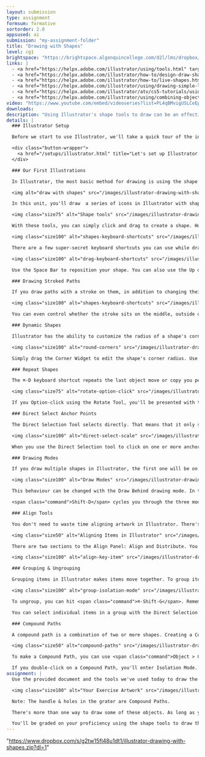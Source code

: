 ```yaml
---
layout: submission
type: assignment
formsum: formative
sortorder: 2.0
appsused: ai
submission: "my-assignment-folder"
title: "Drawing with Shapes"
level: cg1
brightspace: "https://brightspace.algonquincollege.com/d2l/lms/dropbox/user/folder_submit_files.d2l?db=289049&grpid=0&isprv=0&bp=0&ou=314355"
links: |
  - <a href="https://helpx.adobe.com/illustrator/using/tools.html" target="_blank" title="Working with Tools">Working with Tools</a>
  - <a href="https://helpx.adobe.com/illustrator/how-to/design-draw-shapes.html" target="_blank" title="Drawing with Shapes">Drawing with Shapes</a>
  - <a href="https://helpx.adobe.com/illustrator/how-to/live-shapes.html" target="_blank" title="Draw, edit and re-edit shapes easily">Draw & edit shapes easily</a>
  - <a href="https://helpx.adobe.com/illustrator/using/drawing-simple-lines-shapes.html" target="_blank" title="aa">Drawing Lines & Shapes</a>
  - <a href="https://helpx.adobe.com/illustrator/atv/cs5-tutorials/using-drawing-modes.html" target="_blank" title="Drawing Modes">Drawing Modes</a>
  - <a href="https://helpx.adobe.com/illustrator/using/combining-objects.html#compound_shapes" target="_blank" title="Compound Paths">Compound Paths</a>
video: "https://www.youtube.com/embed/videoseries?list=PL4qBMvigUSLCeEpUWTPF0uIYDRYMMwOZH"
downloads:
description: "Using Illustrator's shape tools to draw can be an effective way to create smooth paths and predictable results. We can go much further than simply dragging shapes. There are a number of keyboard shortcuts that can help us create well-formed objects."
details: |
  ### Illustrator Setup

  Before we start to use Illustrator, we'll take a quick tour of the interface, then adjust a few settings. 

  <div class="button-wrapper">
    <a href="/setups/illustrator.html" title="Let's set up Illustrator." class="button">Set Up Illustrator</a>
  </div>

  ### Our First Illustrations

  In Illustrator, the most basic method for drawing is using the shape tools. You can combine ellipses, rectangles, polygons, stars and more to create any object you need.

  <img alt="draw with shapes" src="/images/illustrator-drawing-with-shapes/draw-with-shapes.svg" class="size100">

  In this unit, you'll draw  a series of icons in Illustrator with shape tools. The trick is to draw as few shapes as necessary, then repeat them so our drawing is as consistant as possible. These are the tools we're going to use.

  <img class="size75" alt="Shape tools" src="/images/illustrator-drawing-with-shapes/shape-tools.svg">

  With these tools, you can simply click and drag to create a shape. However, if you use the following keys while dragging, you can either constrain proportions or drag from the center of shapes.

  <img class="size100" alt="shapes-keyboard-shortcuts" src="/images/illustrator-drawing-with-shapes/shapes-keyboard-shortcuts.svg">

  There are a few super-secret keyboard shortcuts you can use while dragging.

  <img class="size100" alt="drag-keyboard-shortcuts" src="/images/illustrator-drawing-with-shapes/drag-keyboard-shortcuts.gif">

  Use the Space Bar to reposition your shape. You can also use the Up or Down arrows to increase or decrease the number of sides on a polygon.

  ### Drawing Stroked Paths

  If you draw paths with a stroke on them, in addition to changing their stroke weight, you have the option to change the shapes of the corners or the ends of those paths.

  <img class="size100" alt="shapes-keyboard-shortcuts" src="/images/illustrator-drawing-with-shapes/path-end-corners.svg">

  You can even control whether the stroke sits on the middle, outside or inside of the paths.

  ### Dynamic Shapes

  Illustrator has the ability to customize the radius of a shape's corners.

  <img class="size100" alt="round-corners" src="/images/illustrator-drawing-with-shapes/round-corners.gif">

  Simply drag the Corner Widget to edit the shape's corner radius. Use the Direct Selection Tool to edit only selected corners. Alternately, you can edit corners more accurately using the Transform Panel.

  ### Repeat Shapes

  The ⌘-D keyboard shortcut repeats the last object move or copy you performed. You can also use a similar command to have shapes rotate around the perimeter of a circle.

  <img class="size75" alt="rotate-option-click" src="/images/illustrator-drawing-with-shapes/rotate-option-click.gif">

  If you Option-click using the Rotate Tool, you'll be presented with the rotate dialogue. Enter a number that's divisible into 360 to get even spacing. Once you've copied one shape, you can hit ⌘-D to repeat the shape around the cicle.

  ### Direct Select Anchor Points

  The Direct Selection Tool selects directly. That means that it only selects what you have clicked on within a single object.

  <img class="size100" alt="direct-select-scale" src="/images/illustrator-drawing-with-shapes/direct-select-scale.gif">

  When you use the Direct Selection tool to click on one or more anchor points, only what you clicked on gets selected. If you move, rotate, scale from there, only those anchor points will be affected.

  ### Drawing Modes

  If you draw multiple shapes in Illustrator, the first one will be on the bottom and the last one will be on top of the stacking order on the page. That is, the final one covers up the ones you drew before it. This is Illustrator's default behaviour.

  <img class="size100" alt="Draw Modes" src="/images/illustrator-drawing-with-shapes/draw-modes.svg">

  This behaviour can be changed with the Draw Behind drawing mode. In this mode, each shape drawn is behind the last.

  <span class="command">Shift-D</span> cycles you through the three modes. <span class="command">Draw Inside</span> automatically creates a clipping mask.

  ### Align Tools

  You don't need to waste time aligning artwork in Illustrator. There's an Align Panel devoted to helping you align items automatically.

  <img class="size50" alt="Aligning Items in Illustrator" src="/images/illustrator-drawing-with-shapes/align-panel.svg">

  There are two sections to the Align Panel: Align and Distribute. You can align obects relative to the Artboard or relative to the items you have selected. What's really magic, is that you can align items to a Key Object.

  <img class="size100" alt="align-key-item" src="/images/illustrator-drawing-with-shapes/align-key-item.gif">

  ### Grouping & Ungrouping

  Grouping items in Illustrator makes items move together. To group items, simply select them, then type <span class="command">⌘-G</span>. Grouping is hierarchical. That means that you can group items sequentially. They will then ungroup in the same order. You'll be able to tell items are grouped from the Layers Panel. It will also read Group in the top-left corner of the screen when you select a group.

  <img class="size100" alt="group-isolation-mode" src="/images/illustrator-drawing-with-shapes/group-isolation-mode.gif">

  To ungroup, you can hit <span class="command">⌘-Shift-G</span>. Remember that if you grouped multiple times, you'll need to ungroup multiple times.

  You can select individual items in a group with the Direct Selection Tool. You can also enter Isolation Mode by double-clicking on grouped items. Isolation Mode is also hierarchical, as shown in the above image.

  ### Compound Paths

  A compound path is a combination of two or more shapes. Creating a Compount Path creates a hole in the bottom-most object. The upper shapes actually become holes in the bottom one. When you click on them, they're actually empty.

  <img class="size50" alt="compound-paths" src="/images/illustrator-drawing-with-shapes/compound-paths.gif">

  To make a Compound Path, you can use <span class="command">Object > Compound Path > Make</span>.

  If you double-click on a Compound Path, you'll enter Isolation Mode. This allows you to edit the individual elements. So Compound Paths behave like grouped items. You can release a Compound Path with <span class="command">Shift-Option-Command-8</span>. When you release a Compound Path, the top shapes take on the fill & stroke of the bottom-most shape.
assignment: |
  Use the provided document and the tools we've used today to draw the objects below.

  <img class="size100" alt="Your Exercise Artwork" src="/images/illustrator-drawing-with-shapes/exercise-artwork.svg">

  Note: The handle & holes in the grater are Compound Paths.

  There's more than one way to draw some of these objects. As long as you use what we covered in class, you'll be fine.

  You'll be graded on your proficiency using the shape tools to draw the provided objects.
---
```

 "https://www.dropbox.com/s/g2tw15fl48u1dt1/illustrator-drawing-with-shapes.zip?dl=1"